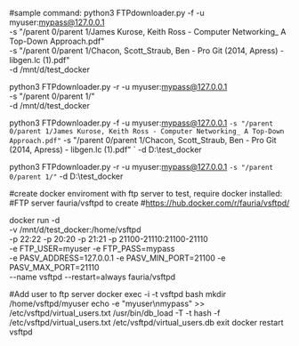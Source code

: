 #sample command:
python3 FTPdownloader.py  -f -u myuser:mypass@127.0.0.1 \
	-s "/parent 0/parent 1/James Kurose, Keith Ross - Computer Networking_ A Top-Down Approach.pdf" \
	-s "/parent 0/parent 1/Chacon, Scott_Straub, Ben - Pro Git (2014, Apress) - libgen.lc (1).pdf" \
	-d /mnt/d/test_docker
	
python3 FTPdownloader.py  -r -u myuser:mypass@127.0.0.1 \
	-s "/parent 0/parent 1/" \
	-d /mnt/d/test_docker
	
python3 FTPdownloader.py  -f -u myuser:mypass@127.0.0.1 `
	-s "/parent 0/parent 1/James Kurose, Keith Ross - Computer Networking_ A Top-Down Approach.pdf" `
	-s "/parent 0/parent 1/Chacon, Scott_Straub, Ben - Pro Git (2014, Apress) - libgen.lc (1).pdf" `
	-d D:\test_docker
	
python3 FTPdownloader.py  -r -u myuser:mypass@127.0.0.1 `
	-s "/parent 0/parent 1/" `
	-d D:\test_docker
	
	
#create docker enviroment with ftp server to test, require docker installed:
#FTP server fauria/vsftpd to create
#https://hub.docker.com/r/fauria/vsftpd/

docker run -d \
-v /mnt/d/test_docker:/home/vsftpd \
-p 22:22 -p 20:20 -p 21:21 -p 21100-21110:21100-21110 \
-e FTP_USER=myuser -e FTP_PASS=mypass \
-e PASV_ADDRESS=127.0.0.1 -e PASV_MIN_PORT=21100 -e PASV_MAX_PORT=21110 \
--name vsftpd --restart=always fauria/vsftpd

#Add user to ftp server
docker exec -i -t vsftpd bash
mkdir /home/vsftpd/myuser
echo -e "myuser\nmypass" >> /etc/vsftpd/virtual_users.txt
/usr/bin/db_load -T -t hash -f /etc/vsftpd/virtual_users.txt /etc/vsftpd/virtual_users.db
exit
docker restart vsftpd
